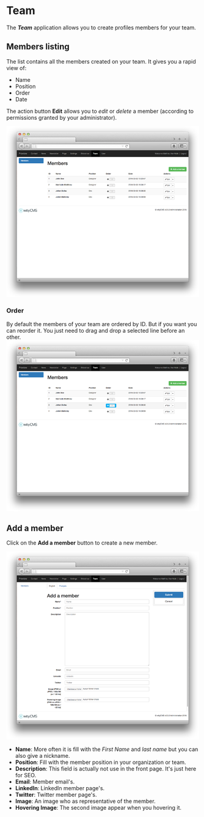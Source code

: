 # Team

The ***Team*** application allows you to create profiles members for your team.

## Members listing

The list contains all the members created on your team. It gives you a rapid view of:

* Name
* Position
* Order
* Date

The action button **Edit** allows you to *edit* or *delete* a member (according to permissions granted by your administrator).

![](../images/team-01.png)
### Order

By default the members of your team are ordered by ID. But if you want you can reorder it. You just need to drag and drop a selected line before an other.
![](../images/team-03.png)

## Add a member

Click on the **Add a member** button to create a new member.

![](../images/team-02.png)

* **Name**: More often it is fill with the *First Name* and *last name* but you can also give a nickname.
* **Position**: Fill with the member position in your organization or team.
* **Description**: This field is actually not use in the front page. It's just here for SEO.
* **Email**: Member email's.
* **LinkedIn**: LinkedIn member page's.
* **Twitter**: Twitter member page's.
* **Image**: An image who as representative of the member.
* **Hovering Image**: The second image appear when you hovering it.
